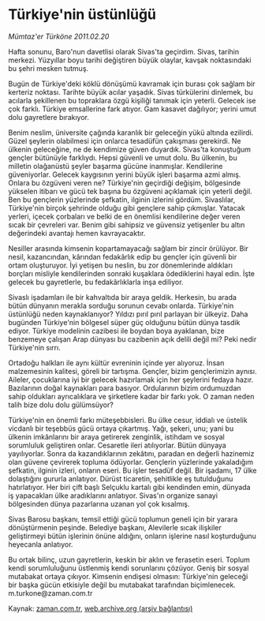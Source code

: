 # Türkiye'nin üstünlüğü

*Mümtaz'er Türköne 2011.02.20*

<td class="columnist-detail">
<p>Hafta sonunu, Baro'nun davetlisi olarak Sivas'ta geçirdim. Sivas, tarihin merkezi. Yüzyıllar boyu tarihi değiştiren büyük olaylar, kavşak noktasındaki bu şehri mesken tutmuş.</p>
<p>
<div id="haberMetinDiv">
<p>Bugün de Türkiye'deki köklü dönüşümü kavramak için burası çok sağlam bir kerteriz noktası. Tarihte büyük acılar yaşadık. Sivas türkülerini dinlemek, bu acılarla şekillenen bu topraklara özgü kişiliği tanımak için yeterli. Gelecek ise çok farklı. Türkiye emsallerine fark atıyor. Gam kasavet dağılıyor; yerini umut dolu gayretlere bırakıyor.
<p>Benim neslim, üniversite çağında karanlık bir geleceğin yükü altında ezilirdi. Güzel şeylerin olabilmesi için onlarca tesadüfün çakışması gerekirdi. Ne ülkenin geleceğine, ne de kendimize güven duyardık. Sivas'ta konuştuğum gençler bütünüyle farklıydı. Hepsi güvenli ve umut dolu. Bu ülkenin, bu milletin olağanüstü şeyler başarma gücüne inanmışlar. Kendilerine güveniyorlar. Gelecek kaygısının yerini büyük işleri başarma azmi almış. Onlara bu özgüveni veren ne? Türkiye'nin geçirdiği değişim, bölgesinde yükselen itibarı ve gücü tek başına bu özgüveni açıklamak için yeterli değil. Ben bu gençlerin yüzlerinde şefkatin, ilginin izlerini gördüm. Sivaslılar, Türkiye'nin birçok şehrinde olduğu gibi gençlere sahip çıkmışlar. Yatacak yerleri, içecek çorbaları ve belki de en önemlisi kendilerine değer veren sıcak bir çevreleri var. Benim gibi sahipsiz ve güvensiz yetişenler bu altın değerindeki avantajı hemen kavrayacaktır.
<p>Nesiller arasında kimsenin kopartamayacağı sağlam bir zincir örülüyor. Bir nesil, kazancından, kârından fedakârlık edip bu gençler için güvenli bir ortam oluşturuyor. İyi yetişen bu neslin, bu zor dönemlerinde aldıkları borçları misliyle kendilerinden sonraki kuşaklara ödediklerini hayal edin. İşte gelecek bu gayretlerle, bu fedakârlıklarla inşa ediliyor.
<p>Sivaslı işadamları ile bir kahvaltıda bir araya geldik. Herkesin, bu arada bütün dünyanın merakla sorduğu sorunun cevabı onlarda. Türkiye'nin üstünlüğü neden kaynaklanıyor? Yıldızı pırıl pırıl parlayan bir ülkeyiz. Daha bugünden Türkiye'nin bölgesel süper güç olduğunu bütün dünya tasdik ediyor. Türkiye modelinin cazibesi ile boydan boya ayaklanan, bize benzemeye çalışan Arap dünyası bu cazibenin açık delili değil mi? Peki nedir Türkiye'nin sırrı.
<p>Ortadoğu halkları ile aynı kültür evreninin içinde yer alıyoruz. İnsan malzemesinin kalitesi, göreli bir tartışma. Gençler, bizim gençlerimizin aynısı. Aileler, çocuklarına iyi bir gelecek hazırlamak için her şeylerini fedaya hazır. Bazılarının doğal kaynakları para basıyor. Ordularının bizim ordumuzdan sahip oldukları ayrıcalıklara ve şirketlere kadar bir farkı yok. O zaman neden talih bize dolu dolu gülümsüyor?
<p>Türkiye'nin en önemli farkı müteşebbisleri. Bu ülke cesur, iddialı ve üstelik vicdanlı bir teşebbüs gücü ortaya çıkartmış. Yağı, şekeri, unu; yani bu ülkenin imkânlarını bir araya getirerek zenginlik, istihdam ve sosyal sorumluluk geliştiren onlar. Cesaretle ileri atılıyorlar. Bütün dünyaya yayılıyorlar. Sonra da kazandıklarının zekâtını, paradan en değerli hazinemiz olan güvene çevirerek topluma ödüyorlar. Gençlerin yüzlerinde yakaladığım şefkatin, ilginin izleri, onların eseri. Bu işler tesadüf değil. Bir işadamı, 17 ülke dolaştığını gururla anlatıyor. Dürüst ticaretin, şehitlikle eş tutulduğunu hatırlatıyor. Her biri çift başlı Selçuklu kartalı gibi kendinden emin, dünyada iş yapacakları ülke aradıklarını anlatıyor. Sivas'ın organize sanayi bölgesinden dünya pazarlarına uzanan yol çok kısalmış.
<p>Sivas Barosu başkanı, temsil ettiği gücü toplumun geneli için bir yarara dönüştürmenin peşinde. Belediye başkanı, Alevilerle sıcak ilişkiler geliştirmeyi bütün işlerinin önüne aldığını, onların işlerine nasıl koşturduğunu heyecanla anlatıyor.
<p>Bu ortak bilinç, uzun gayretlerin, keskin bir aklın ve ferasetin eseri. Toplum kendi sorumluluğunu üstlenmiş kendi sorunlarını çözüyor. Geniş bir sosyal mutabakat ortaya çıkıyor. Kimsenin endişesi olmasın: Türkiye'nin geleceği bir başka gücün etkisiyle değil bu mutabakat tarafından biçimlenecek. m.turkone@zaman.com.tr</p></p></p></p></p></p></p></p></div>
</p>
<a href="http://web.archive.org/web/20110222235941/mailto:m.turkone@zaman.com.tr">
</a></td>

Kaynak: [zaman.com.tr](http://zaman.com.tr/yazar.do?yazino=1096115), [web.archive.org (arşiv bağlantısı)](http://web.archive.org/web/20110222235941/http://zaman.com.tr:80/yazar.do?yazino=1096115)
